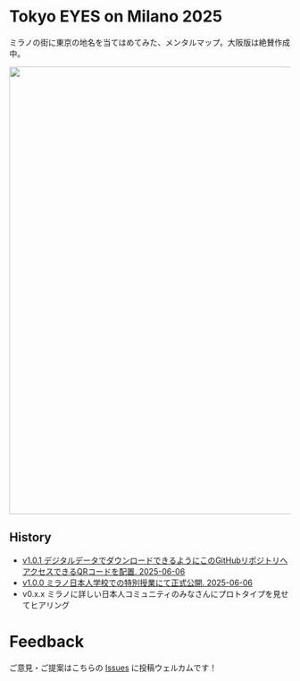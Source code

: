 # Tokyo EYES on Milano 2025
ミラノの街に東京の地名を当てはめてみた、メンタルマップ。大阪版は絶賛作成中。

<img src="https://github.com/furuhashilab/TokyoEYESonMilano2025/blob/main/maps/v1.0.1/TokyoEyesonMilano2025_v1.0.1.png?raw=true" width="800">

## History
* [v1.0.1 デジタルデータでダウンロードできるようにこのGitHubリポジトリへアクセスできるQRコードを配置. 2025-06-06](https://github.com/furuhashilab/TokyoEYESonMilano2025/tree/main/maps/v1.0.1)
* [v1.0.0 ミラノ日本人学校での特別授業にて正式公開. 2025-06-06](https://github.com/furuhashilab/TokyoEYESonMilano2025/tree/main/maps/v1.0.0)
* v0.x.x ミラノに詳しい日本人コミュニティのみなさんにプロトタイプを見せてヒアリング

# Feedback
ご意見・ご提案はこちらの [Issues](https://github.com/furuhashilab/TokyoEYESonMilano2025/issues) に投稿ウェルカムです！

